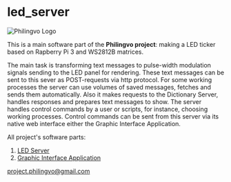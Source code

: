 # led_server

![Philingvo Logo](https://user-images.githubusercontent.com/108828980/177620920-a224e706-581a-4cfe-a0db-082f95e7a01a.png)

This is a main software part of the **Philingvo project**: making a LED ticker based on Rapberry Pi 3 and WS2812B matrices.

The main task is transforming text messages to pulse-width modulation signals sending to the LED panel for rendering.
These text messages can be sent to this sever as POST-requests via http protocol. 
For some working processes the server can use volumes of saved messages, fetches and sends them automatically. 
Also it makes requests to the Dictionary Server, handles responses and prepares text messages to show.
The server handles control commands by a user or scripts, for instance, choosing working processes.
Control commands can be sent from this server via its native web interface either the Graphic Interface Application.

All project's software parts:
1. [LED Server](https://github.com/philingvo/led_server)
2. [Graphic Interface Application](https://github.com/philingvo/remote_unit_interface)

project.philingvo@gmail.com
